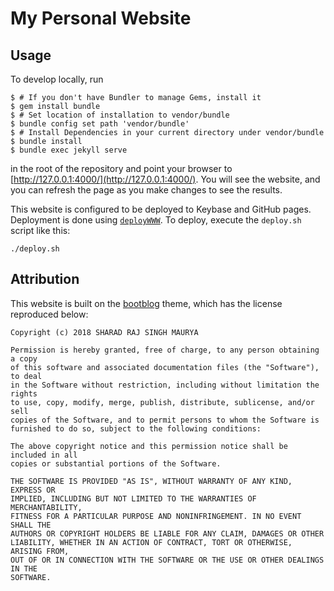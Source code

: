 # My Personal Website

## Usage

To develop locally, run
```console
$ # If you don't have Bundler to manage Gems, install it
$ gem install bundle
$ # Set location of installation to vendor/bundle
$ bundle config set path 'vendor/bundle'
$ # Install Dependencies in your current directory under vendor/bundle
$ bundle install
$ bundle exec jekyll serve
```
in the root of the repository
and point your browser to [http://127.0.0.1:4000/](http://127.0.0.1:4000/).
You will see the website, and you can refresh the page as you make
changes to see the results.

This website is configured to be deployed to Keybase and GitHub pages.
Deployment is done using
[`deployWWW`](https://github.com/U8NWXD/deployWWW).
To deploy, execute the `deploy.sh` script like this:

```
./deploy.sh
```

## Attribution

This website is built on the
[bootblog](https://github.com/sharadcodes/bootblog)
theme, which has the license
reproduced below:

```
Copyright (c) 2018 SHARAD RAJ SINGH MAURYA

Permission is hereby granted, free of charge, to any person obtaining a copy
of this software and associated documentation files (the "Software"), to deal
in the Software without restriction, including without limitation the rights
to use, copy, modify, merge, publish, distribute, sublicense, and/or sell
copies of the Software, and to permit persons to whom the Software is
furnished to do so, subject to the following conditions:

The above copyright notice and this permission notice shall be included in all
copies or substantial portions of the Software.

THE SOFTWARE IS PROVIDED "AS IS", WITHOUT WARRANTY OF ANY KIND, EXPRESS OR
IMPLIED, INCLUDING BUT NOT LIMITED TO THE WARRANTIES OF MERCHANTABILITY,
FITNESS FOR A PARTICULAR PURPOSE AND NONINFRINGEMENT. IN NO EVENT SHALL THE
AUTHORS OR COPYRIGHT HOLDERS BE LIABLE FOR ANY CLAIM, DAMAGES OR OTHER
LIABILITY, WHETHER IN AN ACTION OF CONTRACT, TORT OR OTHERWISE, ARISING FROM,
OUT OF OR IN CONNECTION WITH THE SOFTWARE OR THE USE OR OTHER DEALINGS IN THE
SOFTWARE.
```
